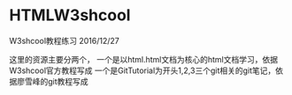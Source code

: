 # HTMLW3shcool
W3shcool教程练习
2016/12/27

这里的资源主要分两个，
一个是以html.html文档为核心的html文档学习，依据W3shcool官方教程写成
一个是GitTutorial为开头1,2,3三个git相关的git笔记，依据廖雪峰的git教程写成
